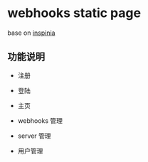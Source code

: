 # webhooks static page

base on [inspinia](https://github.com/Chuibility/inspinia)

## 功能说明

- 注册
- 登陆

- 主页
- webhooks 管理
- server 管理
- 用户管理
